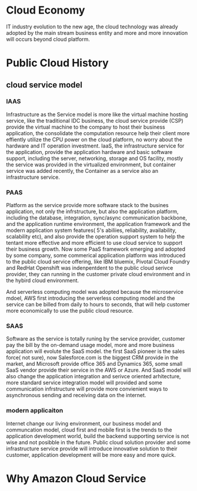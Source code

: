 # Cloud Economy 
IT industry evolution to the new age, the cloud technology was already adopted by the main stream business entity and more and more innovation will occurs beyond cloud platform.

# Public Cloud History
## cloud service model
### IAAS
Infrastructure as the Service model is more like the virtual machine hosting service, like the traditional IDC business, the cloud service provide (CSP) provide the virtual machine to the company to host their business application, the consolidate the computation resource help their client more effiently utilize the CPU power on the cloud platform, no worry about the hardware and IT operation investment.
IaaS, the infrastructure service for the application, provide the application hardware and basic software support, including the server, networking, storage and OS facility, mostly the service was provided in the virtualized environment, but container service was added recently, the Container as a service also an infrastructure service.
### PAAS
Platform as the service provide more software stack to the busines application, not only the infrstructure, but also the application platform, including the database, integration, sync/async communication backbone, and the application runtime environment, the application framework and the modern application system features( 5's abiliies, reliability, availability, scalability etc), and also provide the operation support system to help the tentant more effective and more efficient to use cloud service to support their business growth.
Now some PaaS framework emerging and adopted by some company, some commerical application platform was introduced to the public cloud service offering, like IBM bluemix, Pivotal Cloud Foundry and RedHat Openshift was indenpentdent to the public cloud serivce provider, they can running in the customer private cloud environment and in the hybird cloud environment.

And serverless computing model was adopted because the microservice mdoel, AWS first introducing the serverless computing model and the service can be billed from daily to hours to seconds, that will help customer more economically to use the public cloud resource.

### SAAS
Software as the service is totally runing by the service provider, customer pay the bill by the on-demand usage model, more and more business application will evolute the SaaS model.
the first SaaS pioneer is the sales force( not sure), now Salesforce.com is the biggest CRM provide in the market, and Microsoft provide office 365 and Dynamics 365, some small SaaS vendor provide their service in the AWS or Azure.
And SaaS model will also change the application integration and serivce oriented arhitecture, more standard service integration model will provided and some communication infrstructure will provide more convienient ways to asynchronous sending and receiving data on the internet.

### modern applicaiton
Internet change our living environment, our business model and communcation model, cloud first and mobile first is the trends to the application development world, build the backend supporting service is not wise and not posibble in the future.
Public cloud solution provider and some infrastructure service provide will introduce innovative solution to their customer, application development will be more easy and more quick.

# Why Amazon Cloud Service
# 